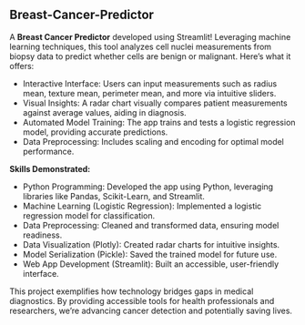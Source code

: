 ## **Breast-Cancer-Predictor**

A **Breast Cancer Predictor** developed using Streamlit! Leveraging machine learning techniques, this tool analyzes cell nuclei measurements from biopsy data to predict whether cells are benign or malignant. Here’s what it offers:

- Interactive Interface: Users can input measurements such as radius mean, texture mean, perimeter mean, and more via intuitive sliders.
- Visual Insights: A radar chart visually compares patient measurements against average values, aiding in diagnosis.
- Automated Model Training: The app trains and tests a logistic regression model, providing accurate predictions.
- Data Preprocessing: Includes scaling and encoding for optimal model performance.

**Skills Demonstrated:**

- Python Programming: Developed the app using Python, leveraging libraries like Pandas, Scikit-Learn, and Streamlit.
- Machine Learning (Logistic Regression): Implemented a logistic regression model for classification.
- Data Preprocessing: Cleaned and transformed data, ensuring model readiness.
- Data Visualization (Plotly): Created radar charts for intuitive insights.
- Model Serialization (Pickle): Saved the trained model for future use.
- Web App Development (Streamlit): Built an accessible, user-friendly interface.

This project exemplifies how technology bridges gaps in medical diagnostics. By providing accessible tools for health professionals and researchers, we’re advancing cancer detection and potentially saving lives.
